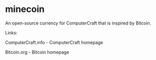 minecoin
========

An open-source currency for ComputerCraft that is inspired by Bitcoin.

Links:

ComputerCraft.info - ComputerCraft homepage

Bitcoin.org - Bitcoin homepage
